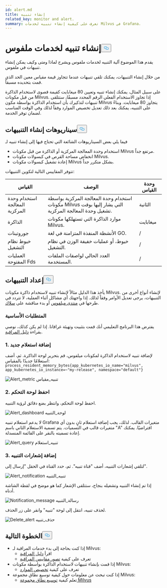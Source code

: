 ```yaml
---
id: alert.md
title: إنشاء تنبيه
related_key: monitor and alert.
summary: تعرف على كيفية إنشاء تنبيه لخدمات Milvus في Grafana.
---
```

<h1 id="Create-an-Alert-for-Milvus-Services" class="common-anchor-header">إنشاء تنبيه لخدمات ملفوس<button data-href="#Create-an-Alert-for-Milvus-Services" class="anchor-icon" translate="no">
      <svg translate="no"
        aria-hidden="true"
        focusable="false"
        height="20"
        version="1.1"
        viewBox="0 0 16 16"
        width="16"
      >
        <path
          fill="#0092E4"
          fill-rule="evenodd"
          d="M4 9h1v1H4c-1.5 0-3-1.69-3-3.5S2.55 3 4 3h4c1.45 0 3 1.69 3 3.5 0 1.41-.91 2.72-2 3.25V8.59c.58-.45 1-1.27 1-2.09C10 5.22 8.98 4 8 4H4c-.98 0-2 1.22-2 2.5S3 9 4 9zm9-3h-1v1h1c1 0 2 1.22 2 2.5S13.98 12 13 12H9c-.98 0-2-1.22-2-2.5 0-.83.42-1.64 1-2.09V6.25c-1.09.53-2 1.84-2 3.25C6 11.31 7.55 13 9 13h4c1.45 0 3-1.69 3-3.5S14.5 6 13 6z"
        ></path>
      </svg>
    </button></h1><p>يقدم هذا الموضوع آلية التنبيه لخدمات ملفوس ويشرح لماذا ومتى وكيف يمكن إنشاء تنبيهات في ملفوس.</p>
<p>من خلال إنشاء التنبيهات، يمكنك تلقي تنبيهات عندما تتجاوز قيمة مقياس معين الحد الذي قمت بتحديده مسبقاً.</p>
<p>على سبيل المثال، يمكنك إنشاء تنبيه وتعيين 80 ميغابايت كقيمة قصوى لاستخدام الذاكرة من قبل مكونات Milvus. إذا تجاوز الاستخدام الفعلي الرقم المحدد مسبقًا، ستتلقى تنبيهات لتذكيرك بأن استخدام الذاكرة بواسطة مكون Milvus يتجاوز 80 ميغابايت. وبناءً على التنبيه، يمكنك بعد ذلك تعديل تخصيص الموارد وفقاً لذلك وفي الوقت المناسب لضمان توفر الخدمة.</p>
<h2 id="Scenarios-for-creating-alerts" class="common-anchor-header">سيناريوهات إنشاء التنبيهات<button data-href="#Scenarios-for-creating-alerts" class="anchor-icon" translate="no">
      <svg translate="no"
        aria-hidden="true"
        focusable="false"
        height="20"
        version="1.1"
        viewBox="0 0 16 16"
        width="16"
      >
        <path
          fill="#0092E4"
          fill-rule="evenodd"
          d="M4 9h1v1H4c-1.5 0-3-1.69-3-3.5S2.55 3 4 3h4c1.45 0 3 1.69 3 3.5 0 1.41-.91 2.72-2 3.25V8.59c.58-.45 1-1.27 1-2.09C10 5.22 8.98 4 8 4H4c-.98 0-2 1.22-2 2.5S3 9 4 9zm9-3h-1v1h1c1 0 2 1.22 2 2.5S13.98 12 13 12H9c-.98 0-2-1.22-2-2.5 0-.83.42-1.64 1-2.09V6.25c-1.09.53-2 1.84-2 3.25C6 11.31 7.55 13 9 13h4c1.45 0 3-1.69 3-3.5S14.5 6 13 6z"
        ></path>
      </svg>
    </button></h2><p>فيما يلي بعض السيناريوهات الشائعة التي تحتاج فيها إلى إنشاء تنبيه لـ</p>
<ul>
<li>استخدام وحدة المعالجة المركزية أو الذاكرة من قبل مكونات Milvus مرتفع جداً.</li>
<li>انخفاض مساحة القرص في كبسولات مكونات Milvus.</li>
<li>إعادة تشغيل كبسولات مكونات Milvus بشكل متكرر جداً.</li>
</ul>
<p>تتوفر المقاييس التالية لتكوين التنبيهات:</p>
<table>
<thead>
<tr><th>القياس</th><th>الوصف</th><th>وحدة القياس</th></tr>
</thead>
<tbody>
<tr><td>استخدام وحدة المعالجة المركزية</td><td>استخدام وحدة المعالجة المركزية بواسطة مكونات Milvus التي يشار إليها بوقت تشغيل وحدة المعالجة المركزية.</td><td>الثانية</td></tr>
<tr><td>الذاكرة</td><td>موارد الذاكرة التي تستهلكها مكونات Milvus.</td><td>ميغابايت</td></tr>
<tr><td>جوروتينات</td><td>الأنشطة المنفذة المتزامنة في لغة GO.</td><td>/</td></tr>
<tr><td>خيوط نظام التشغيل</td><td>خيوط، أو عمليات خفيفة الوزن في نظام التشغيل.</td><td>/</td></tr>
<tr><td>العمليات المفتوحة Fds</td><td>العدد الحالي لواصفات الملفات المستخدمة.</td><td>/</td></tr>
</tbody>
</table>
<h2 id="Set-up-alerts" class="common-anchor-header">إعداد التنبيهات<button data-href="#Set-up-alerts" class="anchor-icon" translate="no">
      <svg translate="no"
        aria-hidden="true"
        focusable="false"
        height="20"
        version="1.1"
        viewBox="0 0 16 16"
        width="16"
      >
        <path
          fill="#0092E4"
          fill-rule="evenodd"
          d="M4 9h1v1H4c-1.5 0-3-1.69-3-3.5S2.55 3 4 3h4c1.45 0 3 1.69 3 3.5 0 1.41-.91 2.72-2 3.25V8.59c.58-.45 1-1.27 1-2.09C10 5.22 8.98 4 8 4H4c-.98 0-2 1.22-2 2.5S3 9 4 9zm9-3h-1v1h1c1 0 2 1.22 2 2.5S13.98 12 13 12H9c-.98 0-2-1.22-2-2.5 0-.83.42-1.64 1-2.09V6.25c-1.09.53-2 1.84-2 3.25C6 11.31 7.55 13 9 13h4c1.45 0 3-1.69 3-3.5S14.5 6 13 6z"
        ></path>
      </svg>
    </button></h2><p>يأخذ هذا الدليل مثالاً لإنشاء تنبيه لاستخدام ذاكرة مكونات Milvus. لإنشاء أنواع أخرى من التنبيهات، يرجى تعديل الأوامر وفقاً لذلك. إذا واجهتك أي مشاكل أثناء العملية، لا تتردد في طرحها في <a href="https://discuss.milvus.io/">منتدى ميلفوس</a> أو بدء مناقشة على <a href="https://join.slack.com/t/milvusio/shared_invite/zt-e0u4qu3k-bI2GDNys3ZqX1YCJ9OM~GQ">سلاك</a>.</p>
<h3 id="Prerequisites" class="common-anchor-header">المتطلبات الأساسية</h3><p>يفترض هذا البرنامج التعليمي أنك قمت بتثبيت وتهيئة غرافانا. إذا لم يكن كذلك، نوصي بقراءة <a href="/docs/ar/monitor.md">دليل المراقبة</a>.</p>
<h3 id="1-Add-a-new-query" class="common-anchor-header">1. إضافة استعلام جديد</h3><p>لإضافة تنبيه لاستخدام الذاكرة لمكونات ميلفوس، قم بتحرير لوحة الذاكرة. ثم، أضف استعلامًا جديدًا بالمقياس: <code translate="no">process_resident_memory_bytes{app_kubernetes_io_name=&quot;milvus&quot;, app_kubernetes_io_instance=~&quot;my-release&quot;, namespace=&quot;default&quot;}</code></p>
<p>
  
   <span class="img-wrapper"> <img translate="no" src="/docs/v2.5.x/assets/alert_metric.png" alt="Alert_metric" class="doc-image" id="alert_metric" />
   </span> <span class="img-wrapper"> <span>تنبيه_مقياس</span> </span></p>
<h3 id="2-Save-the-dashboard" class="common-anchor-header">2. احفظ لوحة التحكم</h3><p>احفظ لوحة التحكم، وانتظر بضع دقائق لرؤية التنبيه.</p>
<p>
  
   <span class="img-wrapper"> <img translate="no" src="/docs/v2.5.x/assets/alert_dashboard.png" alt="Alert_dashboard" class="doc-image" id="alert_dashboard" />
   </span> <span class="img-wrapper"> <span>لوحة_التنبيه</span> </span></p>
<p>لا يدعم استعلام تنبيه Grafana متغيرات القالب. لذلك، يجب إضافة استعلام ثانٍ بدون أي متغيرات قالب في التسميات. يتم تسمية الاستعلام الثاني باسم "A" افتراضيًا. يمكنك إعادة تسميته بالنقر على القائمة المنسدلة.</p>
<p>
  
   <span class="img-wrapper"> <img translate="no" src="/docs/v2.5.x/assets/alert_query.png" alt="Alert_query" class="doc-image" id="alert_query" />
   </span> <span class="img-wrapper"> <span>تنبيه_استعلام</span> </span></p>
<h3 id="3-Add-alert-notifications" class="common-anchor-header">3. إضافة إشعارات التنبيه</h3><p>لتلقي إشعارات التنبيه، أضف &quot;قناة تنبيه&quot;. ثم، حدد القناة في الحقل &quot;إرسال إلى&quot;.</p>
<p>
  
   <span class="img-wrapper"> <img translate="no" src="/docs/v2.5.x/assets/alert_notification.png" alt="Alert_notification" class="doc-image" id="alert_notification" />
   </span> <span class="img-wrapper"> <span>تنبيه_التنبيه</span> </span></p>
<p>إذا تم إنشاء التنبيه وتشغيله بنجاح، ستتلقى الإشعار كما هو موضح في لقطة الشاشة أدناه.</p>
<p>
  
   <span class="img-wrapper"> <img translate="no" src="/docs/v2.5.x/assets/notification_message.png" alt="Notification_message" class="doc-image" id="notification_message" />
   </span> <span class="img-wrapper"> <span>رسالة_التنبيه</span> </span></p>
<p>لحذف تنبيه، انتقل إلى لوحة "تنبيه" وانقر على زر الحذف.</p>
<p>
  
   <span class="img-wrapper"> <img translate="no" src="/docs/v2.5.x/assets/delete_alert.png" alt="Delete_alert" class="doc-image" id="delete_alert" />
   </span> <span class="img-wrapper"> <span>حذف_تنبيه</span> </span></p>
<h2 id="Whats-next" class="common-anchor-header">الخطوة التالية<button data-href="#Whats-next" class="anchor-icon" translate="no">
      <svg translate="no"
        aria-hidden="true"
        focusable="false"
        height="20"
        version="1.1"
        viewBox="0 0 16 16"
        width="16"
      >
        <path
          fill="#0092E4"
          fill-rule="evenodd"
          d="M4 9h1v1H4c-1.5 0-3-1.69-3-3.5S2.55 3 4 3h4c1.45 0 3 1.69 3 3.5 0 1.41-.91 2.72-2 3.25V8.59c.58-.45 1-1.27 1-2.09C10 5.22 8.98 4 8 4H4c-.98 0-2 1.22-2 2.5S3 9 4 9zm9-3h-1v1h1c1 0 2 1.22 2 2.5S13.98 12 13 12H9c-.98 0-2-1.22-2-2.5 0-.83.42-1.64 1-2.09V6.25c-1.09.53-2 1.84-2 3.25C6 11.31 7.55 13 9 13h4c1.45 0 3-1.69 3-3.5S14.5 6 13 6z"
        ></path>
      </svg>
    </button></h2><ul>
<li>إذا كنت بحاجة إلى بدء خدمات المراقبة لـ Milvus:<ul>
<li>اقرأ <a href="/docs/ar/monitor.md">دليل المراقبة</a></li>
<li>تعرف على كيفية <a href="/docs/ar/visualize.md">تصور مقاييس المراقبة</a></li>
</ul></li>
<li>إذا قمت بإنشاء تنبيهات لاستخدام الذاكرة بواسطة مكونات Milvus:<ul>
<li>تعرف على كيفية <a href="/docs/ar/allocate.md#standalone">تخصيص الموارد</a></li>
</ul></li>
<li>إذا كنت تبحث عن معلومات حول كيفية توسيع نطاق مجموعة Milvus:<ul>
<li>تعلم كيفية <a href="/docs/ar/scaleout.md">توسيع نطاق مجموعة Milvus</a></li>
</ul></li>
</ul>
